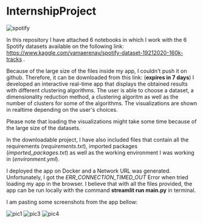 # InternshipProject

![spotify](https://user-images.githubusercontent.com/74113692/116729820-edf92600-a9e7-11eb-91d7-3fb6e26468ae.png)


In this repository I have attached 6 notebooks in which I work with the 6 Spotify datasets available on
the following link: https://www.kaggle.com/yamaerenay/spotify-dataset-19212020-160k-tracks .

Because of the large size of the files inside my app, I couldn't push it on github.
Therefore, it can be downloaded from this link: (**expires in 7 days**)
I developed an interactive real-time app that displays the obtained results with different
clustering algorithms. The user is able to choose a dataset, a dimensionality reduction method,
a clustering algoritm as well as the number of clusters for some of the algorithms. 
The visualizations are shown in realtime depending on the user's choices.

Please note that loading the visualizations might take some time because of the large size of the datasets.

In the downloadable project, I have also included files that contain all the requirements (*requirements.txt*),
imported packages (*imported_packages.txt*) as well as the working environment I was working in (*environment.yml*).

I deployed the app on Docker and a Network URL was generated. Unfortunately, I got the *ERR_CONNECTION_TIMED_OUT*
Error when tried loading my app in the browser. I believe that with all the files provided, the app
can be run locally with the command **streamlit run main.py** in terminal.

I am pasting some screenshots from the app bellow:

![pic1](https://user-images.githubusercontent.com/74113692/116729602-a4a8d680-a9e7-11eb-9ebd-bdb070aa23bd.png)
![pic3](https://user-images.githubusercontent.com/74113692/116729648-b25e5c00-a9e7-11eb-8e07-87c3393541d3.png)
![pic4](https://user-images.githubusercontent.com/74113692/116729673-ba1e0080-a9e7-11eb-9ee1-2e58f5d03e59.png)
